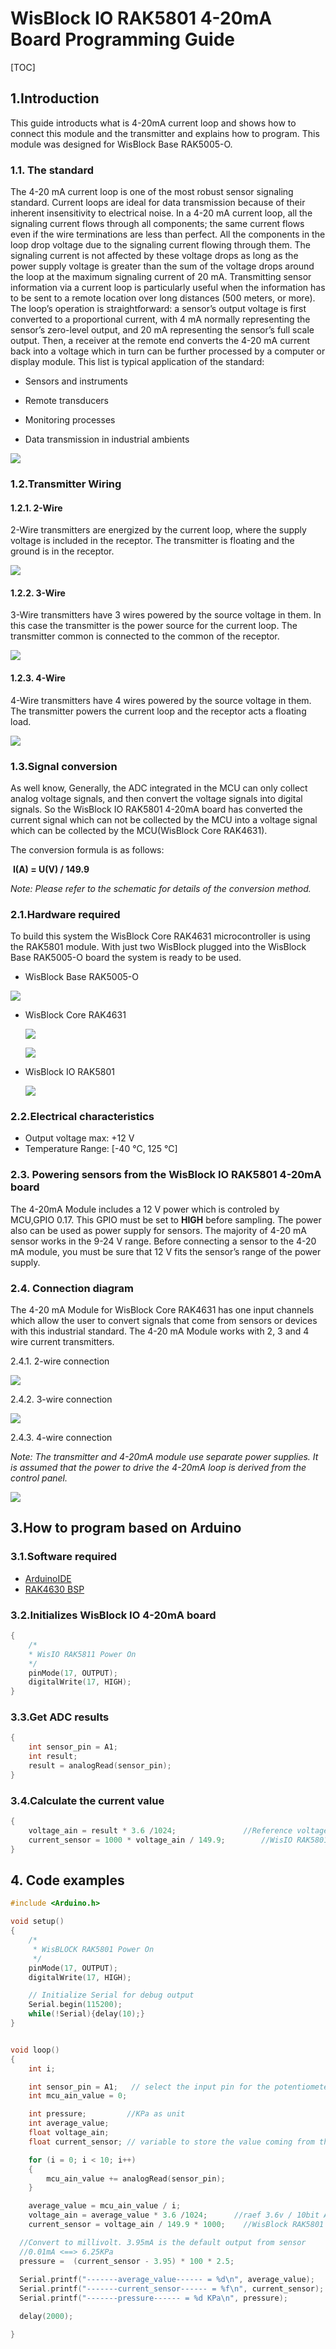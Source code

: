 # WisBlock IO RAK5801 4-20mA Board Programming Guide

[TOC]

## 1.Introduction

This guide introducts what is 4-20mA current loop and shows how to connect this module and the transmitter and explains how to program. This module was designed for WisBlock Base RAK5005-O.

### 1.1. The standard

The 4-20 mA current loop is one of the most robust sensor signaling standard. Current loops are ideal for data transmission
because of their inherent insensitivity to electrical noise. In a 4-20 mA current loop, all the signaling current flows through all
components; the same current flows even if the wire terminations are less than perfect. All the components in the loop drop
voltage due to the signaling current flowing through them. The signaling current is not affected by these voltage drops as long
as the power supply voltage is greater than the sum of the voltage drops around the loop at the maximum signaling current of
20 mA.
Transmitting sensor information via a current loop is particularly useful when the information has to be sent to a remote location
over long distances (500 meters, or more). The loop’s operation is straightforward: a sensor’s output voltage is first converted to
a proportional current, with 4 mA normally representing the sensor’s zero-level output, and 20 mA representing the sensor’s full
scale output. Then, a receiver at the remote end converts the 4-20 mA current back into a voltage which in turn can be further
processed by a computer or display module.
This list is typical application of the standard:

- Sensors and instruments
- Remote transducers

- Monitoring processes
- Data transmission in industrial ambients

![](Images/4-20_mA_standard_typical_connection_diagram.png)

### 1.2.Transmitter Wiring

#### 1.2.1. 2-Wire

2-Wire transmitters are energized by the current loop, where the supply voltage is included in the receptor. The transmitter is
floating and the ground is in the receptor.

![](Images/2-wire.png)

#### 1.2.2. 3-Wire

3-Wire transmitters have 3 wires powered by the source voltage in them. In this case the transmitter is the power source for the
current loop. The transmitter common is connected to the common of the receptor.

![](Images/3-wire.png)

#### 1.2.3. 4-Wire

4-Wire transmitters have 4 wires powered by the source voltage in them. The transmitter powers the current loop and the
receptor acts a floating load.

![](Images/4-wire.png)

### 1.3.Signal conversion

As well know, Generally, the ADC integrated in the MCU can only collect analog voltage signals, and then convert the voltage signals into digital signals. So the WisBlock IO RAK5801 4-20mA board has converted the current signal which can not be collected by the MCU into a voltage signal which can be collected by the MCU(WisBlock Core RAK4631). 

The conversion formula is as follows:

​																				**I(A) = U(V) / 149.9**

*Note: Please refer to the schematic for details of the conversion method.*

### 2.1.Hardware required

To build this system the WisBlock Core RAK4631 microcontroller is using the RAK5801 module. With just two WisBlock plugged into the WisBlock Base RAK5005-O board the system is ready to be used.

- WisBlock Base RAK5005-O    

![](Images/RAK5005-O_45_02.png)

- WisBlock Core RAK4631    

  ![](Images/RAK4631_Back_01.png)

  ![](Images/RAK4631_Front_01.png)

- WisBlock IO RAK5801    

  ![](Images/RAK5801_45_02.png)

### 2.2.Electrical characteristics

- Output voltage max: +12 V
- Temperature Range: [-40 °C, 125 °C]

### 2.3. Powering sensors from the WisBlock IO RAK5801 4-20mA board

The 4-20mA Module includes a 12 V power which is controled by MCU,GPIO 0.17. This GPIO must be set to **HIGH** before sampling. The power also can be used as power supply for sensors. The majority of 4-20 mA sensor works in the 9-24 V range. Before connecting a sensor to the 4-20 mA module, you must be sure that 12 V fits the sensor’s range of the power supply. 

### 2.4. Connection diagram

The 4-20 mA Module for WisBlock Core RAK4631 has one input channels which allow the user to convert signals that come from sensors or devices with this industrial standard. The 4-20 mA Module works with 2, 3 and 4 wire current transmitters. 

2.4.1. 2-wire connection

![](Images/RAK5801_2-wire.png)

2.4.2. 3-wire connection

![](Images/RAK5801_3-wire.png)

2.4.3. 4-wire connection

*Note: The transmitter and 4-20mA module use separate power supplies. It is assumed that the power to drive the 4-20mA loop is derived from the control panel.*

![](Images/RAK5801_4-wire.png)

## 3.How to program based on Arduino

### 3.1.Software required

- [ArduinoIDE](https://www.arduino.cc/en/Main/Software)
- [RAK4630 BSP](https://github.com/RAKWireless/RAK-nRF52-Arduino)    

### 3.2.Initializes WisBlock IO 4-20mA board

```c
{
	/*
  	* WisIO RAK5811 Power On
  	*/
    pinMode(17, OUTPUT);
    digitalWrite(17, HIGH);
}
```

### 3.3.Get ADC results

```c
{
    int sensor_pin = A1;
    int result;
    result = analogRead(sensor_pin);
}
```

### 3.4.Calculate the current value

```c
{
    voltage_ain = result * 3.6 /1024;  				//Reference voltage 3.6v / 10bit ADC 
    current_sensor = 1000 * voltage_ain / 149.9;		//WisIO RAK5801 I=U/149(A) <==> I = 1000 *U/149(mA) 
}
```



## 4. Code examples

```c
#include <Arduino.h>

void setup()
{
	/*
  	 * WisBLOCK RAK5801 Power On
  	 */
    pinMode(17, OUTPUT);
    digitalWrite(17, HIGH);

    // Initialize Serial for debug output
    Serial.begin(115200);
    while(!Serial){delay(10);}
}


void loop()
{
    int i;

    int sensor_pin = A1;   // select the input pin for the potentiometer
    int mcu_ain_value = 0;  

    int pressure;         //KPa as unit
    int average_value;  
    float voltage_ain;
    float current_sensor; // variable to store the value coming from the sensor

    for (i = 0; i < 10; i++)
    {
        mcu_ain_value += analogRead(sensor_pin);
    }

    average_value = mcu_ain_value / i;
    voltage_ain = average_value * 3.6 /1024;  	  //raef 3.6v / 10bit ADC
    current_sensor = voltage_ain / 149.9 * 1000;    //WisBlock RAK5801 I=U/149.9\*1000 (mA)

  //Convert to millivolt. 3.95mA is the default output from sensor
  //0.01mA <==> 6.25KPa
  pressure =  (current_sensor - 3.95) * 100 * 2.5; 
                    
  Serial.printf("-------average_value------ = %d\n", average_value);
  Serial.printf("-------current_sensor------ = %f\n", current_sensor);
  Serial.printf("-------pressure------ = %d KPa\n", pressure);

  delay(2000);

}
```

